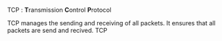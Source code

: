 
TCP : **T**ransmission **C**ontrol **P**rotocol

TCP manages the sending and receiving of all packets. It ensures that all packets are send and recived. TCP 